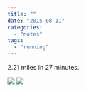 ```yaml
---
title: ""
date: "2015-08-11"
categories: 
  - "notes"
tags: 
  - "running"
---
```


2.21 miles in 27 minutes.

[![](images/Me-knackered-after-running-768x1024.jpeg)](images/Me-knackered-after-running.jpeg)
[![](images/Me-knackered-after-running-768x1024.jpeg)](images/Me-knackered-after-running.jpeg)
